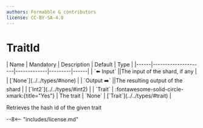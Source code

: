 ```yaml
---
authors: Formabble & contributors
license: CC-BY-SA-4.0
---
```



# TraitId

<div class="sh-parameters" markdown="1">
| Name | Mandatory | Description | Default | Type |
|------|---------------------|-------------|---------|------|
| `⬅️ Input` ||The input of the shard, if any | | [`None`](../../types/#none) |
| `Output ➡️` ||The resulting output of the shard | | [`Int2`](../../types/#int2) |
| `Trait` | :fontawesome-solid-circle-xmark:{title="Yes"}  | The trait | `None` | [`Trait`](../../types/#trait) |

</div>

Retrieves the hash id of the given trait

--8<-- "includes/license.md"

